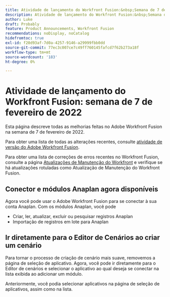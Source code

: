 ```yaml
---
title: Atividade de lançamento do Workfront Fusion:&nbsp;Semana de 7 de fevereiro de 2022
description: Atividade de lançamento do Workfront Fusion:&nbsp;Semana de 7 de fevereiro de 2022
author: Luke
draft: Probably
feature: Product Announcements, Workfront Fusion
recommendations: noDisplay, noCatalog
hidefromtoc: true
exl-id: f20d93af-7d0a-4257-9146-a29999fbb0dd
source-git-commit: 77ec3c007ce7c49ff760145fafcd7f62b273a18f
workflow-type: tm+mt
source-wordcount: '183'
ht-degree: 0%

---
```


# Atividade de lançamento do Workfront Fusion: semana de 7 de fevereiro de 2022

Esta página descreve todas as melhorias feitas no Adobe Workfront Fusion na semana de 7 de fevereiro de 2022.

Para obter uma lista de todas as alterações recentes, consulte [atividade de versão do Adobe Workfront Fusion](/help/workfront-fusion/fusion-product-releases/fusion-release-activity.md).

Para obter uma lista de correções de erros recentes no Workfront Fusion, consulte a página [Atualizações de Manutenção do Workfront](https://experienceleague.adobe.com/docs/workfront-known-issues/releases/current-updates.html?lang=pt-BR) e verifique se há atualizações rotuladas como Atualização de Manutenção do Workfront Fusion.

## Conector e módulos Anaplan agora disponíveis

Agora você pode usar o Adobe Workfront Fusion para se conectar à sua conta Anaplan. Com os módulos Anaplan, você pode

* Criar, ler, atualizar, excluir ou pesquisar registros Anaplan
* Importação de registros em lote para Anaplan

## Ir diretamente para o Editor de Cenários ao criar um cenário

Para tornar o processo de criação de cenário mais suave, removemos a página de seleção de aplicativo. Agora, você pode ir diretamente para o Editor de cenários e selecionar o aplicativo ao qual deseja se conectar na lista exibida ao adicionar um módulo.

Anteriormente, você podia selecionar aplicativos na página de seleção de aplicativos, assim como na lista.
